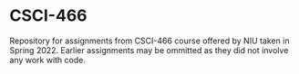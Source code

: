 # CSCI-466
Repository for assignments from CSCI-466 course offered by NIU taken in Spring 2022.
Earlier assignments may be ommitted as they did not involve any work with code.
